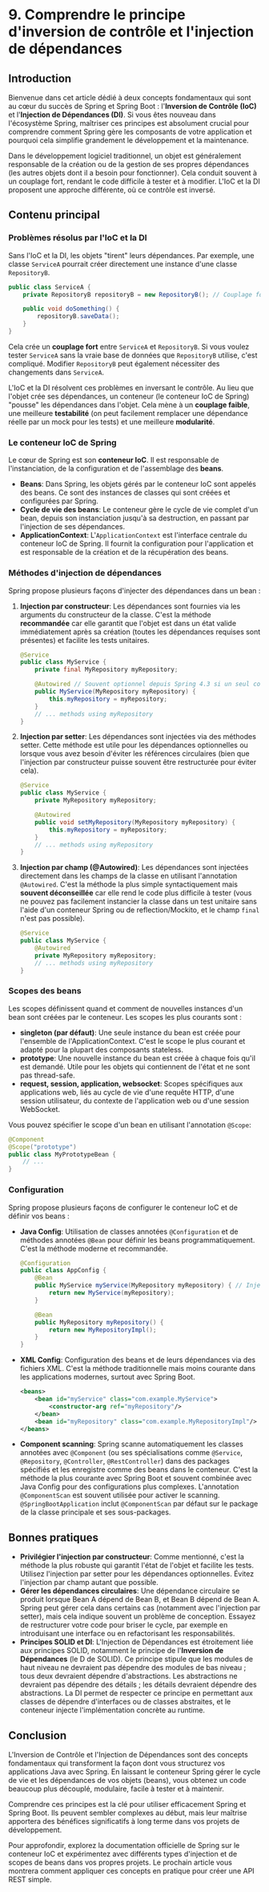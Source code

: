 # 9. Comprendre le principe d'inversion de contrôle et l'injection de dépendances

## Introduction

Bienvenue dans cet article dédié à deux concepts fondamentaux qui sont au cœur du succès de Spring et Spring Boot : l'**Inversion de Contrôle (IoC)** et l'**Injection de Dépendances (DI)**. Si vous êtes nouveau dans l'écosystème Spring, maîtriser ces principes est absolument crucial pour comprendre comment Spring gère les composants de votre application et pourquoi cela simplifie grandement le développement et la maintenance.

Dans le développement logiciel traditionnel, un objet est généralement responsable de la création ou de la gestion de ses propres dépendances (les autres objets dont il a besoin pour fonctionner). Cela conduit souvent à un couplage fort, rendant le code difficile à tester et à modifier. L'IoC et la DI proposent une approche différente, où ce contrôle est inversé.

## Contenu principal

### Problèmes résolus par l'IoC et la DI

Sans l'IoC et la DI, les objets "tirent" leurs dépendances. Par exemple, une classe `ServiceA` pourrait créer directement une instance d'une classe `RepositoryB`.

```java
public class ServiceA {
    private RepositoryB repositoryB = new RepositoryB(); // Couplage fort

    public void doSomething() {
        repositoryB.saveData();
    }
}
```
Cela crée un **couplage fort** entre `ServiceA` et `RepositoryB`. Si vous voulez tester `ServiceA` sans la vraie base de données que `RepositoryB` utilise, c'est compliqué. Modifier `RepositoryB` peut également nécessiter des changements dans `ServiceA`.

L'IoC et la DI résolvent ces problèmes en inversant le contrôle. Au lieu que l'objet crée ses dépendances, un conteneur (le conteneur IoC de Spring) "pousse" les dépendances dans l'objet. Cela mène à un **couplage faible**, une meilleure **testabilité** (on peut facilement remplacer une dépendance réelle par un mock pour les tests) et une meilleure **modularité**.

### Le conteneur IoC de Spring

Le cœur de Spring est son **conteneur IoC**. Il est responsable de l'instanciation, de la configuration et de l'assemblage des **beans**.

- **Beans**: Dans Spring, les objets gérés par le conteneur IoC sont appelés des beans. Ce sont des instances de classes qui sont créées et configurées par Spring.
- **Cycle de vie des beans**: Le conteneur gère le cycle de vie complet d'un bean, depuis son instanciation jusqu'à sa destruction, en passant par l'injection de ses dépendances.
- **ApplicationContext**: L'`ApplicationContext` est l'interface centrale du conteneur IoC de Spring. Il fournit la configuration pour l'application et est responsable de la création et de la récupération des beans.

### Méthodes d'injection de dépendances

Spring propose plusieurs façons d'injecter des dépendances dans un bean :

1.  **Injection par constructeur**: Les dépendances sont fournies via les arguments du constructeur de la classe. C'est la méthode **recommandée** car elle garantit que l'objet est dans un état valide immédiatement après sa création (toutes les dépendances requises sont présentes) et facilite les tests unitaires.
    ```java
    @Service
    public class MyService {
        private final MyRepository myRepository;

        @Autowired // Souvent optionnel depuis Spring 4.3 si un seul constructeur
        public MyService(MyRepository myRepository) {
            this.myRepository = myRepository;
        }
        // ... methods using myRepository
    }
    ```

2.  **Injection par setter**: Les dépendances sont injectées via des méthodes setter. Cette méthode est utile pour les dépendances optionnelles ou lorsque vous avez besoin d'éviter les références circulaires (bien que l'injection par constructeur puisse souvent être restructurée pour éviter cela).
    ```java
    @Service
    public class MyService {
        private MyRepository myRepository;

        @Autowired
        public void setMyRepository(MyRepository myRepository) {
            this.myRepository = myRepository;
        }
        // ... methods using myRepository
    }
    ```

3.  **Injection par champ (@Autowired)**: Les dépendances sont injectées directement dans les champs de la classe en utilisant l'annotation `@Autowired`. C'est la méthode la plus simple syntactiquement mais **souvent déconseillée** car elle rend le code plus difficile à tester (vous ne pouvez pas facilement instancier la classe dans un test unitaire sans l'aide d'un conteneur Spring ou de reflection/Mockito, et le champ `final` n'est pas possible).
    ```java
    @Service
    public class MyService {
        @Autowired
        private MyRepository myRepository;
        // ... methods using myRepository
    }
    ```

### Scopes des beans

Les scopes définissent quand et comment de nouvelles instances d'un bean sont créées par le conteneur. Les scopes les plus courants sont :

-   **singleton (par défaut)**: Une seule instance du bean est créée pour l'ensemble de l'ApplicationContext. C'est le scope le plus courant et adapté pour la plupart des composants stateless.
-   **prototype**: Une nouvelle instance du bean est créée à chaque fois qu'il est demandé. Utile pour les objets qui contiennent de l'état et ne sont pas thread-safe.
-   **request, session, application, websocket**: Scopes spécifiques aux applications web, liés au cycle de vie d'une requête HTTP, d'une session utilisateur, du contexte de l'application web ou d'une session WebSocket.

Vous pouvez spécifier le scope d'un bean en utilisant l'annotation `@Scope`:
```java
@Component
@Scope("prototype")
public class MyPrototypeBean {
    // ...
}
```

### Configuration

Spring propose plusieurs façons de configurer le conteneur IoC et de définir vos beans :

-   **Java Config**: Utilisation de classes annotées `@Configuration` et de méthodes annotées `@Bean` pour définir les beans programmatiquement. C'est la méthode moderne et recommandée.
    ```/dev/null/example.java
    @Configuration
    public class AppConfig {
        @Bean
        public MyService myService(MyRepository myRepository) { // Injection par constructeur
            return new MyService(myRepository);
        }

        @Bean
        public MyRepository myRepository() {
            return new MyRepositoryImpl();
        }
    }
    ```

-   **XML Config**: Configuration des beans et de leurs dépendances via des fichiers XML. C'est la méthode traditionnelle mais moins courante dans les applications modernes, surtout avec Spring Boot.
    ```xml
    <beans>
        <bean id="myService" class="com.example.MyService">
            <constructor-arg ref="myRepository"/>
        </bean>
        <bean id="myRepository" class="com.example.MyRepositoryImpl"/>
    </beans>
    ```

-   **Component scanning**: Spring scanne automatiquement les classes annotées avec `@Component` (ou ses spécialisations comme `@Service`, `@Repository`, `@Controller`, `@RestController`) dans des packages spécifiés et les enregistre comme des beans dans le conteneur. C'est la méthode la plus courante avec Spring Boot et souvent combinée avec Java Config pour des configurations plus complexes. L'annotation `@ComponentScan` est souvent utilisée pour activer le scanning. `@SpringBootApplication` inclut `@ComponentScan` par défaut sur le package de la classe principale et ses sous-packages.

## Bonnes pratiques

-   **Privilégier l'injection par constructeur**: Comme mentionné, c'est la méthode la plus robuste qui garantit l'état de l'objet et facilite les tests. Utilisez l'injection par setter pour les dépendances optionnelles. Évitez l'injection par champ autant que possible.
-   **Gérer les dépendances circulaires**: Une dépendance circulaire se produit lorsque Bean A dépend de Bean B, et Bean B dépend de Bean A. Spring peut gérer cela dans certains cas (notamment avec l'injection par setter), mais cela indique souvent un problème de conception. Essayez de restructurer votre code pour briser le cycle, par exemple en introduisant une interface ou en refactorisant les responsabilités.
-   **Principes SOLID et DI**: L'Injection de Dépendances est étroitement liée aux principes SOLID, notamment le principe de l'**Inversion de Dépendances** (le D de SOLID). Ce principe stipule que les modules de haut niveau ne devraient pas dépendre des modules de bas niveau ; tous deux devraient dépendre d'abstractions. Les abstractions ne devraient pas dépendre des détails ; les détails devraient dépendre des abstractions. La DI permet de respecter ce principe en permettant aux classes de dépendre d'interfaces ou de classes abstraites, et le conteneur injecte l'implémentation concrète au runtime.

## Conclusion

L'Inversion de Contrôle et l'Injection de Dépendances sont des concepts fondamentaux qui transforment la façon dont vous structurez vos applications Java avec Spring. En laissant le conteneur Spring gérer le cycle de vie et les dépendances de vos objets (beans), vous obtenez un code beaucoup plus découplé, modulaire, facile à tester et à maintenir.

Comprendre ces principes est la clé pour utiliser efficacement Spring et Spring Boot. Ils peuvent sembler complexes au début, mais leur maîtrise apportera des bénéfices significatifs à long terme dans vos projets de développement.

Pour approfondir, explorez la documentation officielle de Spring sur le conteneur IoC et expérimentez avec différents types d'injection et de scopes de beans dans vos propres projets. Le prochain article vous montrera comment appliquer ces concepts en pratique pour créer une API REST simple.
